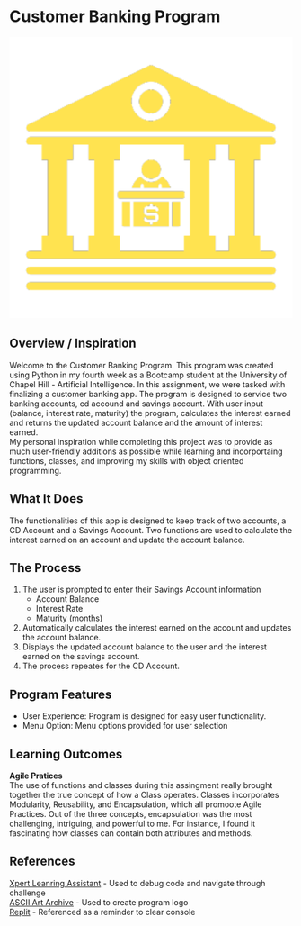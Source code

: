 # Customer Banking Program
<img src="bankingLogo2.png" width="600" height="500">


## Overview / Inspiration
Welcome to the Customer Banking Program. This program was created using Python in my fourth week as a Bootcamp student at the University of Chapel Hill - Artificial Intelligence. In this assignment, we were tasked with finalizing a customer banking app. The program is designed to service two banking accounts, cd accound and savings account. With user input (balance, interest rate, maturity) the program, calculates the interest earned and returns the updated account balance and the amount of interest earned.  
My personal inspiration while completing this project was to provide as much user-friendly additions as possible while learning and incorportaing functions, classes, and improving my skills with object oriented programming.  
## What It Does
The functionalities of this app is designed to keep track of two accounts, a CD Account and a Savings Account. Two functions are used to calculate the interest earned on an account and update the account balance. 
## The Process
1. The user is prompted to enter their Savings Account information
    * Account Balance
    * Interest Rate
    * Maturity (months)
2. Automatically calculates the interest earned on the account and updates the account balance.
3. Displays the updated account balance to the user and the interest earned on the savings account. 
4. The process repeates for the CD Account. 
## Program Features
* User Experience: Program is designed for easy user functionality. 
* Menu Option: Menu options provided for user selection
## Learning Outcomes
**Agile Pratices**    
The use of functions and classes during this assingment really brought together the true concept of how a Class operates. Classes incorporates Modularity, Reusability, and Encapsulation, which all promoote Agile Practices. Out of the three concepts, encapsulation was the most challenging, intriguing, and powerful to me. For instance, I found it fascinating how classes can contain both attributes and methods.
## References
[Xpert Leanring Assistant](https://bootcampspot.instructure.com/courses/6028/external_tools/313) - Used to debug code and navigate through challenge    
[ASCII Art Archive](https://www.asciiart.eu/) - Used to create program logo    
[Replit](https://ask.replit.com/t/clear-console-in-python/65265) - Referenced as a reminder to clear console
